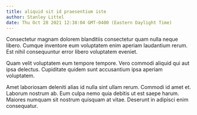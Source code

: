 ```yaml
---
title: aliquid sit id praesentium iste
author: Stanley Littel
date: Thu Oct 28 2021 12:38:04 GMT-0400 (Eastern Daylight Time)
---
```

Consectetur magnam dolorem blanditiis consectetur quam nulla neque libero. Cumque inventore eum voluptatem enim aperiam laudantium rerum. Est nihil consequuntur error libero voluptatem eveniet.

 Quam velit voluptatem eum tempore tempore. Vero commodi aliquid qui aut ipsa delectus. Cupiditate quidem sunt accusantium ipsa aperiam voluptatem.

 Amet laboriosam deleniti alias id nulla sint ullam rerum. Commodi id amet et. Laborum nostrum ab. Eum culpa nemo quia debitis ut est saepe harum. Maiores numquam sit nostrum quisquam at vitae. Deserunt in adipisci enim consequatur.